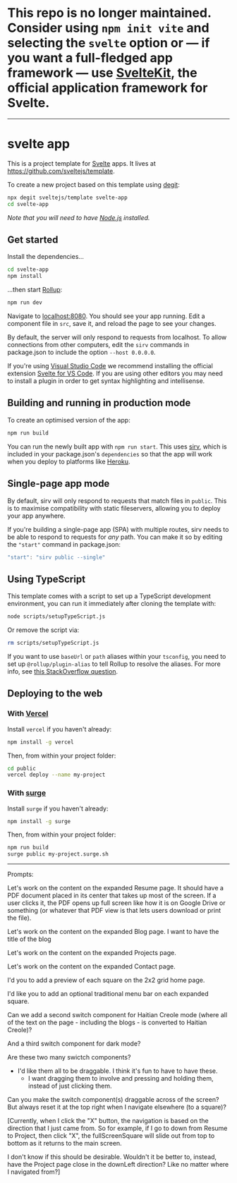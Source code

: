 # This repo is no longer maintained. Consider using `npm init vite` and selecting the `svelte` option or — if you want a full-fledged app framework — use [SvelteKit](https://kit.svelte.dev), the official application framework for Svelte.

---

# svelte app

This is a project template for [Svelte](https://svelte.dev) apps. It lives at https://github.com/sveltejs/template.

To create a new project based on this template using [degit](https://github.com/Rich-Harris/degit):

```bash
npx degit sveltejs/template svelte-app
cd svelte-app
```

*Note that you will need to have [Node.js](https://nodejs.org) installed.*


## Get started

Install the dependencies...

```bash
cd svelte-app
npm install
```

...then start [Rollup](https://rollupjs.org):

```bash
npm run dev
```

Navigate to [localhost:8080](http://localhost:8080). You should see your app running. Edit a component file in `src`, save it, and reload the page to see your changes.

By default, the server will only respond to requests from localhost. To allow connections from other computers, edit the `sirv` commands in package.json to include the option `--host 0.0.0.0`.

If you're using [Visual Studio Code](https://code.visualstudio.com/) we recommend installing the official extension [Svelte for VS Code](https://marketplace.visualstudio.com/items?itemName=svelte.svelte-vscode). If you are using other editors you may need to install a plugin in order to get syntax highlighting and intellisense.

## Building and running in production mode

To create an optimised version of the app:

```bash
npm run build
```

You can run the newly built app with `npm run start`. This uses [sirv](https://github.com/lukeed/sirv), which is included in your package.json's `dependencies` so that the app will work when you deploy to platforms like [Heroku](https://heroku.com).


## Single-page app mode

By default, sirv will only respond to requests that match files in `public`. This is to maximise compatibility with static fileservers, allowing you to deploy your app anywhere.

If you're building a single-page app (SPA) with multiple routes, sirv needs to be able to respond to requests for *any* path. You can make it so by editing the `"start"` command in package.json:

```js
"start": "sirv public --single"
```

## Using TypeScript

This template comes with a script to set up a TypeScript development environment, you can run it immediately after cloning the template with:

```bash
node scripts/setupTypeScript.js
```

Or remove the script via:

```bash
rm scripts/setupTypeScript.js
```

If you want to use `baseUrl` or `path` aliases within your `tsconfig`, you need to set up `@rollup/plugin-alias` to tell Rollup to resolve the aliases. For more info, see [this StackOverflow question](https://stackoverflow.com/questions/63427935/setup-tsconfig-path-in-svelte).

## Deploying to the web

### With [Vercel](https://vercel.com)

Install `vercel` if you haven't already:

```bash
npm install -g vercel
```

Then, from within your project folder:

```bash
cd public
vercel deploy --name my-project
```

### With [surge](https://surge.sh/)

Install `surge` if you haven't already:

```bash
npm install -g surge
```

Then, from within your project folder:

```bash
npm run build
surge public my-project.surge.sh
```


____________________________

Prompts:

Let's work on the content on the expanded Resume page. It should have a PDF document placed in its center that takes up most of the screen. If a user clicks it, the PDF opens up full screen like how it is on Google Drive or something (or whatever that PDF view is that lets users download or print the file).

Let's work on the content on the expanded Blog page. I want to have the title of the blog 

Let's work on the content on the expanded Projects page.

Let's work on the content on the expanded Contact page.

I'd you to add a preview of each square on the 2x2 grid home page. 

I'd like you to add an optional traditional menu bar on each expanded square.

Can we add a second switch component for Haitian Creole mode (where all of the text on the page - including the blogs - is converted to Haitian Creole)?

And a third switch component for dark mode?

Are these two many swictch components? 
- I'd like them all to be draggable. I think it's fun to have to have these.
  - I want dragging them to involve and pressing and holding them, instead of just clicking them.

Can you make the switch component(s) draggable across of the screen? But always reset it at the top right when I navigate elsewhere (to a square)?

[Currently, when I click the "X" button, the navigation is based on the direction that I just came from. So for example, if I go to down from Resume to Project, then click "X", the fullScreenSquare will slide out from top to bottom as it returns to the main screen.  

I don't know if this should be desirable. Wouldn't it be better to, instead, have the Project page close in the downLeft direction? Like no matter where I navigated from?]